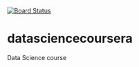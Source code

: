 [![Board Status](https://dev.azure.com/mxrashb35/2c8108d9-e782-4b96-b161-d68046cf8b31/3a754de9-16e4-4ca0-8083-18976b86701c/_apis/work/boardbadge/8282c600-e53e-4e87-a420-bd625d8e33f4)](https://dev.azure.com/mxrashb35/2c8108d9-e782-4b96-b161-d68046cf8b31/_boards/board/t/3a754de9-16e4-4ca0-8083-18976b86701c/Microsoft.RequirementCategory)
# datasciencecoursera
Data Science course
